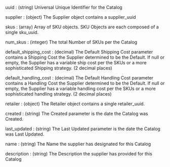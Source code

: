 uuid
: (string) Universal Unique Identifier for the Catalog

supplier
: (object) The Supplier object contains a supplier_uuid

skus
: (array) Array of SKU objects. SKU Objects are each composed of a single sku_uuid.

num_skus
: (integer) The total Number of SKUs per the Catalog

default_shipping_cost
: (decimal) The Default Shipping Cost parameter contains a Shipping Cost the Supplier determined to be the Default. If null or empty, the Supplier has a variable ship cost per the SKUs or a more sophisticated Shipping strategy. (2 decimal places)

default_handling_cost
: (decimal) The Default Handling Cost parameter contains a Handling Cost the Supplier determined to be the Default. If null or empty, the Supplier has a variable handling cost per the SKUs or a more sophisticated handling strategy. (2 decimal places)

retailer
: (object) The Retailer object contains a single retailer_uuid.

created
: (string) The Created parameter is the date the Catalog was Created.

last_updated
: (string) The Last Updated parameter is the date the Catalog was Last Updated.

name
: (string) The Name the supplier has designated for this Catalog

description
: (string) The Description the supplier has provided for this Catalog